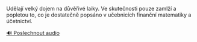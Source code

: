 
Udělají velký dojem na důvěřivé laiky. Ve skutečnosti pouze zamlží a popletou to, co je dostatečně popsáno v učebnicích finanční matematiky a účetnictví.

[🔊 Poslechnout audio](/data/7-paragraphs/audio/chapter_63/para_006-Udlaj-velk-dojem-na-dviv-laiky-Ve-skuteno.mp3)
